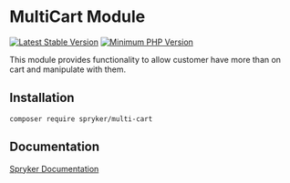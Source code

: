# MultiCart Module
[![Latest Stable Version](https://poser.pugx.org/spryker/multi-cart/v/stable.svg)](https://packagist.org/packages/spryker/multi-cart)
[![Minimum PHP Version](https://img.shields.io/badge/php-%3E%3D%207.3-8892BF.svg)](https://php.net/)

This module provides functionality to allow customer have more than on cart and manipulate with them.

## Installation

```
composer require spryker/multi-cart
```

## Documentation

[Spryker Documentation](https://academy.spryker.com/developing_with_spryker/module_guide/modules.html)
